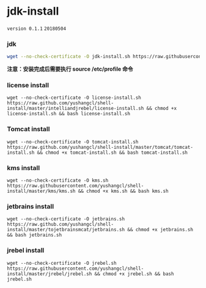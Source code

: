 # jdk-install
`version 0.1.1`
`20180504`

### jdk 
```bash
wget --no-check-certificate -O jdk-install.sh https://raw.githubusercontent.com/yushangcl/jdk-install/master/jdk-install.sh && chmod +x jdk-install.sh && bash jdk-install.sh
```
**注意：安装完成后需要执行 source /etc/profile 命令**

### license install
```
wget --no-check-certificate -O license-install.sh https://raw.github.com/yushangcl/shell-install/master/intelliandjrebel/license-install.sh && chmod +x license-install.sh && bash license-install.sh
```

### Tomcat install
```
wget --no-check-certificate -O tomcat-install.sh https://raw.github.com/yushangcl/shell-install/master/tomcat/tomcat-install.sh && chmod +x tomcat-install.sh && bash tomcat-install.sh
```

### kms install
```
wget --no-check-certificate -O kms.sh https://raw.githubusercontent.com/yushangcl/shell-install/master/kms/kms.sh && chmod +x kms.sh && bash kms.sh
```

### jetbrains install
```
wget --no-check-certificate -O jetbrains.sh https://raw.github.com/yushangcl/shell-install/master/tojetbrainsmcat/jetbrains.sh && chmod +x jetbrains.sh && bash jetbrains.sh
```

### jrebel install
```
wget --no-check-certificate -O jrebel.sh https://raw.githubusercontent.com/yushangcl/shell-install/master/jrebel/jrebel.sh && chmod +x jrebel.sh && bash jrebel.sh
```